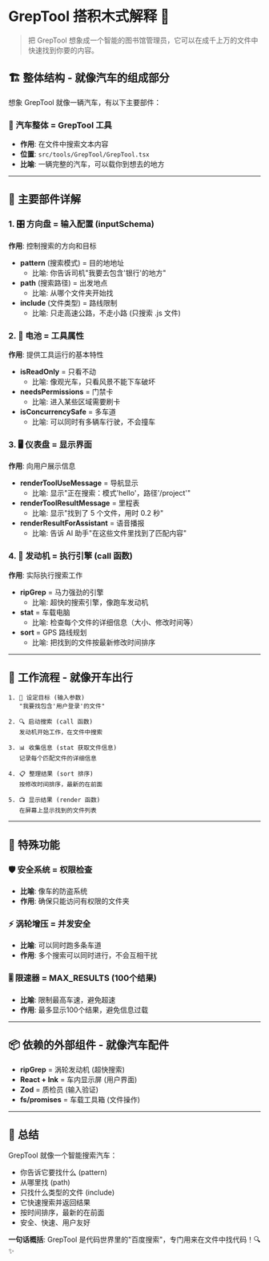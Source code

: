 # GrepTool 搭积木式解释 🧱

> 把 GrepTool 想象成一个智能的图书馆管理员，它可以在成千上万的文件中快速找到你要的内容。

## 🏗️ 整体结构 - 就像汽车的组成部分

想象 GrepTool 就像一辆汽车，有以下主要部件：

### 🚗 汽车整体 = GrepTool 工具
- **作用**: 在文件中搜索文本内容
- **位置**: `src/tools/GrepTool/GrepTool.tsx`
- **比喻**: 一辆完整的汽车，可以载你到想去的地方

---

## 🔧 主要部件详解

### 1. 🎛️ 方向盘 = 输入配置 (inputSchema)
**作用**: 控制搜索的方向和目标
- **pattern** (搜索模式) = 目的地地址
  - 比喻: 你告诉司机"我要去包含'银行'的地方"
- **path** (搜索路径) = 出发地点
  - 比喻: 从哪个文件夹开始找
- **include** (文件类型) = 路线限制
  - 比喻: 只走高速公路，不走小路 (只搜索 .js 文件)

### 2. 🔋 电池 = 工具属性
**作用**: 提供工具运行的基本特性
- **isReadOnly** = 只看不动
  - 比喻: 像观光车，只看风景不能下车破坏
- **needsPermissions** = 门禁卡
  - 比喻: 进入某些区域需要刷卡
- **isConcurrencySafe** = 多车道
  - 比喻: 可以同时有多辆车行驶，不会撞车

### 3. 🖥️ 仪表盘 = 显示界面
**作用**: 向用户展示信息
- **renderToolUseMessage** = 导航显示
  - 比喻: 显示"正在搜索：模式'hello'，路径'/project'"
- **renderToolResultMessage** = 里程表
  - 比喻: 显示"找到了 5 个文件，用时 0.2 秒"
- **renderResultForAssistant** = 语音播报
  - 比喻: 告诉 AI 助手"在这些文件里找到了匹配内容"

### 4. 🚀 发动机 = 执行引擎 (call 函数)
**作用**: 实际执行搜索工作
- **ripGrep** = 马力强劲的引擎
  - 比喻: 超快的搜索引擎，像跑车发动机
- **stat** = 车载电脑
  - 比喻: 检查每个文件的详细信息（大小、修改时间等）
- **sort** = GPS 路线规划
  - 比喻: 把找到的文件按最新修改时间排序

---

## 🔄 工作流程 - 就像开车出行

```
1. 🎯 设定目标 (输入参数)
   "我要找包含'用户登录'的文件"

2. 🔍 启动搜索 (call 函数)
   发动机开始工作，在文件中搜索

3. 📊 收集信息 (stat 获取文件信息)
   记录每个匹配文件的详细信息

4. 📋 整理结果 (sort 排序)
   按修改时间排序，最新的在前面

5. 📺 显示结果 (render 函数)
   在屏幕上显示找到的文件列表
```

---

## 🎪 特殊功能

### 🛡️ 安全系统 = 权限检查
- **比喻**: 像车的防盗系统
- **作用**: 确保只能访问有权限的文件夹

### ⚡ 涡轮增压 = 并发安全
- **比喻**: 可以同时跑多条车道
- **作用**: 多个搜索可以同时进行，不会互相干扰

### 🎚️ 限速器 = MAX_RESULTS (100个结果)
- **比喻**: 限制最高车速，避免超速
- **作用**: 最多显示100个结果，避免信息过载

---

## 📦 依赖的外部组件 - 就像汽车配件

- **ripGrep** = 涡轮发动机 (超快搜索)
- **React + Ink** = 车内显示屏 (用户界面)
- **Zod** = 质检员 (输入验证)
- **fs/promises** = 车载工具箱 (文件操作)

---

## 🎯 总结

GrepTool 就像一个智能搜索汽车：
- 你告诉它要找什么 (pattern)
- 从哪里找 (path)  
- 只找什么类型的文件 (include)
- 它快速搜索并返回结果
- 按时间排序，最新的在前面
- 安全、快速、用户友好

**一句话概括**: GrepTool 是代码世界里的"百度搜索"，专门用来在文件中找代码！🔍✨






